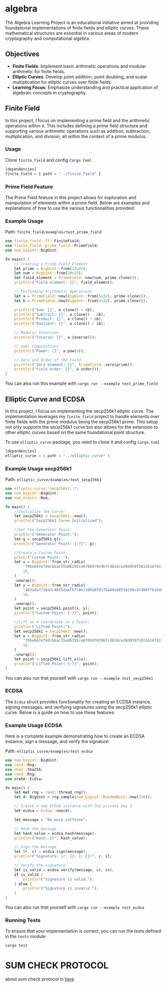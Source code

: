 # algebra

The Algebra Learning Project is an educational initiative aimed at providing foundational implementations of finite fields and elliptic curves. These mathematical structures are essential in various areas of modern cryptography and computational algebra.

## Objectives

- **Finite Fields**: Implement basic arithmetic operations and modular arithmetic for finite fields.
- **Elliptic Curves**: Develop point addition, point doubling, and scalar multiplication for elliptic curves over finite fields.
- **Learning Focus**: Emphasize understanding and practical application of algebraic concepts in cryptography.

## Finite Field

In this project, I focus on implementing a prime field and the arithmetic operations within it. This includes defining a prime field structure and supporting various arithmetic operations such as addition, subtraction, multiplication, and division, all within the context of a prime modulus.

### Usage

Clone `finite_field` and config `Cargo.toml`

```jsx
[dependencies]
finite_field = { path = "../finite_field" }
```

### Prime Field Feature

The Prime Field feature in this project allows for exploration and manipulation of elements within a prime field. Below are examples and explanations of how to use the various functionalities provided:

### Example Usage

Path: `finite_field/examples/test_prime_field`

```rust
use finite_field::ff::FiniteField;
use finite_field::prime_field::PrimeField;
use num_bigint::BigUint;

fn main() {
    // Creating a Prime Field Element
    let prime = BigUint::from(17u32);
    let num = BigUint::from(20u32);
    let field_element = PrimeField::new(num, prime.clone());
    println!("Field element: {}", field_element);

    // Performing Arithmetic Operations
    let a = PrimeField::new(BigUint::from(5u32), prime.clone());
    let b = PrimeField::new(BigUint::from(3u32), prime.clone());

    println!("Sum: {}", a.clone() + &b);
    println!("Subtract: {}", a.clone() - &b);
    println!("Product: {}", a.clone() * &b);
    println!("Quotient: {}", a.clone() / &b);

    // Modular Inversion
    println!("Inverse: {}", a.inverse());

    // ower Computations
    println!("Power: {}", a.pow(3));

    // Zero and Order of the Field
    println!("Zero element: {}", PrimeField::zero(prime));
    println!("Field order: {}", a.order());
}
```

You can also run this example with `cargo run --example test_prime_field`

## Elliptic Curve and ECDSA

In this project, I focus on implementing the secp256k1 elliptic curve. The implementation leverages my `finite_field` project to handle elements over finite fields with the prime modulus being the secp256k1 prime. This setup not only supports the secp256k1 curve but also allows for the extension to other elliptic curves based on the same foundational point structure.

To use `elliptic_curve` package, you need to clone it and config `Cargo.toml`

```rust
[dependencies]
elliptic_curve = { path = "../elliptic_curve" }
```

### **Example Usage** secp256k1

Path: `elliptic_curve/examples/test_secp256k1`

```rust
use elliptic_curve::secp256k1::*;
use num_bigint::BigUint;
use num_traits::Num;

fn main() {
    //Initialize the Curve:
    let secp256k1 = Secp256k1::new();
    println!("Secp256k1 Curve Initialized");

    //Get the Generator Point:
    println!("Generator Point:");
    let g = secp256k1.g();
    println!("Generator Point: {:?}", g);

    //Create a Custom Point:
    print!("Custom Point: ");
    let x = BigUint::from_str_radix(
        "79be667ef9dcbbac55a06295ce870b07029bfcdb2dce28d959f2815b16f81798",
        16,
    )
    .unwrap();
    let y = BigUint::from_str_radix(
        "483ada7726a3c4655da4fbfc0e1108a8fd17b448a68554199c47d08ffb10d4b8",
        16,
    )
    .unwrap();
    let point = secp256k1.point(x, y);
    println!("Custom Point: {:?}", point);

    //Lift an X Coordinate to a Point:
    println!("Lifted Point:");
    let secp256k1 = Secp256k1::new();
    let x = BigUint::from_str_radix(
        "79be667ef9dcbbac55a06295ce870b07029bfcdb2dce28d959f2815b16f81798",
        16,
    )
    .unwrap();
    let point = secp256k1.lift_x(&x);
    println!("Lifted Point: {:?}", point);
}

```

You can also run that yourself with `cargo run --example test_secp256k1`

### ECDSA

The `Ecdsa` struct provides functionality for creating an ECDSA instance, signing messages, and verifying signatures using the secp256k1 elliptic curve. Below is a guide on how to use these features:

### Example Usage ECDSA

Here is a complete example demonstrating how to create an ECDSA instance, sign a message, and verify the signature:

Path: `elliptic_curve/examples/test_ecdsa`

```rust
use num_bigint::BigUint;
use rand::Rng;
use sha2::Sha256;
use rand::Rng;
use crate::Ecdsa;

fn main() {
    let mut rng = rand::thread_rng();
    let d: BigUint = rng.sample(num_bigint::RandomBits::new(256));

    // Create a new ECDSA instance with the private key d
    let ecdsa = Ecdsa::new(d);

    let message = "No.more.caffeine";

    // Hash the message
    let hash_value = ecdsa.hash(message);
    println!("Hash: {}", hash_value);

    // Sign the message
    let (r, s) = ecdsa.sign(message);
    println!("Signature: (r: {}, s: {})", r, s);

    // Verify the signature
    let is_valid = ecdsa.verify(message, &r, &s);
    if is_valid {
        println!("Signature is valid.");
    } else {
        println!("Signature is invalid.");
    }
}

```

You can also run that yourself with `cargo run --example test_ecdsa`

### Running Tests

To ensure that your implementation is correct, you can run the tests defined in the `tests` module:

```
cargo test
```

# SUM CHECK PROTOCOL

about sum check protocol in [here](https://github.com/nguyen-xuan-quoc/algebra/tree/feature/sum_check_protocol/sum_check_protocol/README.md)
